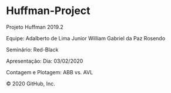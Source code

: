 # Huffman-Project
Projeto Huffman 2019.2

Equipe: Adalberto de Lima Junior
		William Gabriel da Paz Rosendo

Seminário: Red-Black

Apresentação: Dia: 03/02/2020

Contagem e Plotagem: ABB vs. AVL

© 2020 GitHub, Inc.